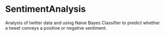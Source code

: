 # SentimentAnalysis
Analysis of twitter data and using Naive Bayes Classifier to predict whether a tweet conveys a positive or negative sentiment.
